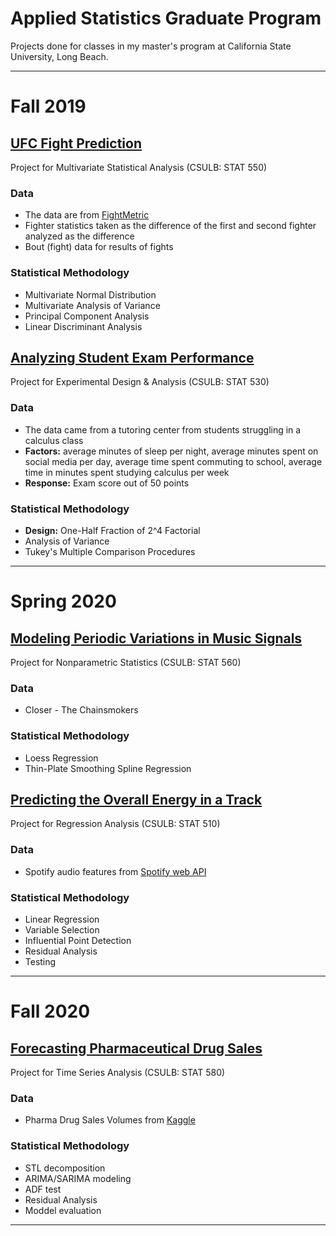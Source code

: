 # Applied Statistics Graduate Program

Projects done for classes in my master's program at California State University, Long Beach.

---



# Fall 2019



## [UFC Fight Prediction](https://github.com/jgadbois17/Applied_Statistics_Grad_Projects/tree/master/UFC%20Fight%20Prediction)

Project for Multivariate Statistical Analysis (CSULB: STAT 550)

### Data

* The data are from [FightMetric](http://www.ufcstats.com/statistics/fighters)
* Fighter statistics taken as the difference of the first and second fighter analyzed as the difference 
* Bout (fight) data for results of fights 

### Statistical Methodology

* Multivariate Normal Distribution 
* Multivariate Analysis of Variance 
* Principal Component Analysis 
* Linear Discriminant Analysis 



## [Analyzing Student Exam Performance](https://github.com/jgadbois17/Applied_Statistics_Grad_Projects/tree/master/Analyzing%20Student%20Exam%20Performance)

Project for Experimental Design & Analysis (CSULB: STAT 530) 

### Data

* The data came from a tutoring center from students struggling in a calculus class 
* **Factors:** average minutes of sleep per night, average minutes spent on social media per day, average time spent commuting to school, average time in minutes spent studying calculus per week 
* **Response:** Exam score out of 50 points 

### Statistical Methodology

* **Design:** One-Half Fraction of 2^4 Factorial 
* Analysis of Variance 
* Tukey's Multiple Comparison Procedures 

---



# Spring 2020



## [Modeling Periodic Variations in Music Signals](https://github.com/jgadbois17/Applied_Statistics_Grad_Projects/tree/master/Nonparametric%20Audio%20Signal%20Modeling)

Project for Nonparametric Statistics (CSULB: STAT 560) 

### Data

* Closer - The Chainsmokers 

### Statistical Methodology

* Loess Regression 
* Thin-Plate Smoothing Spline Regression 



## [Predicting the Overall Energy in a Track](https://github.com/jgadbois17/Applied_Statistics_Grad_Projects/tree/master/Predicting%20Energy%20in%20a%20Song)

Project for Regression Analysis (CSULB: STAT 510) 

### Data

* Spotify audio features from [Spotify web API](https://developer.spotify.com/documentation/web-api/reference/tracks/get-audio-features/)

### Statistical Methodology

* Linear Regression 
* Variable Selection 
* Influential Point Detection 
* Residual Analysis 
* Testing 

---



# Fall 2020



## [Forecasting Pharmaceutical Drug Sales](https://github.com/jgadbois17/Applied_Statistics_Grad_Projects/tree/master/Forecasting%20Pharmaceutical%20Drug%20Sales)

Project for Time Series Analysis (CSULB: STAT 580) 

### Data

* Pharma Drug Sales Volumes from [Kaggle](https://www.kaggle.com/milanzdravkovic/pharma-sales-data?select=salesweekly.csv)

### Statistical Methodology

* STL decomposition 
* ARIMA/SARIMA modeling
* ADF test
* Residual Analysis
* Moddel evaluation

---


